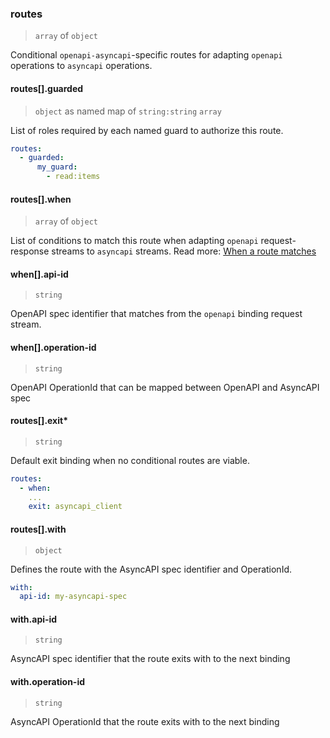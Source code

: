 ### routes

> `array` of `object`

Conditional `openapi-asyncapi`-specific routes for adapting `openapi` operations to `asyncapi` operations.

#### routes[].guarded

> `object` as named map of `string:string` `array`

List of roles required by each named guard to authorize this route.

```yaml
routes:
  - guarded:
      my_guard:
        - read:items
```

#### routes[].when

> `array` of `object`

List of conditions to match this route when adapting `openapi` request-response streams to `asyncapi` streams.
Read more: [When a route matches](../../../../../concepts/bindings.md#when-a-route-matches)

#### when[].api-id

> `string`

OpenAPI spec identifier that matches from the `openapi` binding request stream.

#### when[].operation-id

> `string`

OpenAPI OperationId that can be mapped between OpenAPI and AsyncAPI spec

#### routes[].exit\*

> `string`

Default exit binding when no conditional routes are viable.

```yaml
routes:
  - when:
    ...
    exit: asyncapi_client
```

#### routes[].with

> `object`

Defines the route with the AsyncAPI spec identifier and OperationId.

```yaml
with:
  api-id: my-asyncapi-spec
```

#### with.api-id

> `string`

AsyncAPI spec identifier that the route exits with to the next binding

#### with.operation-id

> `string`

AsyncAPI OperationId that the route exits with to the next binding
